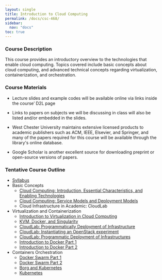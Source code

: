 ```yaml
---
layout: single
title: Introduction to Cloud Computing
permalink: /docs/csc-468/
sidebar:
  nav: "docs"
toc: true
---
```


### Course Description

This course provides an introductory overview to the technologies that enable cloud computing. Topics covered include basic concepts about cloud computing, and advanced technical concepts regarding virtualization, containerization, and orchestration.

### Course Materials

- Lecture slides and example codes will be available online via links inside the course’ D2L page

- Links to papers on subjects we will be discussing in class will also be listed and/or embedded in the slides.

- West Chester University maintains extensive licensed products to academic publishers such as ACM, IEEE, Elsevier, and Springer, and many of the papers required for this course will be available through the library's online database.

- Google Scholar is another excellent source for downloading preprint or open-source versions of papers.

### Tentative Course Outline

- [Syllabus](https://wcupa-my.sharepoint.com/:p:/g/personal/lngo_wcupa_edu/EcODDhmS4W5Ki_xJCWWlYwwBrgXDYdG6u4SO0TiVJykuxA?e=tcgtOe)
- Basic Concepts
  - [Cloud Computing: Introduction, Essential Characteristics, and Enabling Technologies](https://wcupa-my.sharepoint.com/:p:/g/personal/lngo_wcupa_edu/EU67G9U1BPNNsd28JVOQ0JMBgmTj3JgzFNWe5e3Xserl8g?e=Xayf3z)
  - [Cloud Computing: Service Models and Deployment Models]()
  - Cloud Infrastructure in Academic: CloudLab
- Virtualization and Containerization
  - [Introduction to Virtualization in Cloud Computing]()
  - [KVM, Docker, and Singularity]()
  - [CloudLab: Programmatically Deployment of Infrastructure]()
  - [CloudLab: Instantiating an OpenStack experiment]()
  - [CloudLab: Programmatic Deployment of Infrastructures]()
  - [Introduction to Docker Part 1]()
  - [Introduction to Docker Part 2]()
- Containers Orchestration
  - [Docker Swarm Part 1]()
  - [Docker Swarm Part 2]()
  - [Borg and Kubernetes]()
  - [Kubernetes]()
